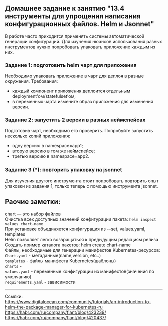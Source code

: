 ## Домашнее задание к занятию "13.4 инструменты для упрощения написания конфигурационных файлов. Helm и Jsonnet"
В работе часто приходится применять системы автоматической генерации конфигураций. Для изучения нюансов использования разных инструментов нужно попробовать упаковать приложение каждым из них.

### Задание 1: подготовить helm чарт для приложения
Необходимо упаковать приложение в чарт для деплоя в разные окружения. Требования:
* каждый компонент приложения деплоится отдельным deployment’ом/statefulset’ом;
* в переменных чарта измените образ приложения для изменения версии.

### Задание 2: запустить 2 версии в разных неймспейсах
Подготовив чарт, необходимо его проверить. Попробуйте запустить несколько копий приложения:
* одну версию в namespace=app1;
* вторую версию в том же неймспейсе;
* третью версию в namespace=app2.

### Задание 3 (*): повторить упаковку на jsonnet
Для изучения другого инструмента стоит попробовать повторить опыт упаковки из задания 1, только теперь с помощью инструмента jsonnet. </br>

Раочие заметки: </br>
-----------------------------------------------
chart — это набор файлов </br>
Очистка всех доступных значений конфигурации пакета: `helm inspect values chart-name` </br>
При установке объединяется конфигурация из --set, values.yaml, templates </br>
Helm позволяет легко возвращаться к предыдущим редакциям релиза </br>
Создать пример каталога пакетов: helm create chart-name </br>
Файлы, необходимые для генерации манифестов Kubernetes-ресурсов: </br>
`Chart.yaml` - метаданные(name,version, etc..) </br>
`templates` - файлы манифеста Kubernetes(шаблоны) </br>
`charts` - </br>
`values.yaml` - переменные конфигурации из манифестов(значения по умолчанию) </br>
`requirements.yaml` - зависимости </br>

-----------------------------------------------
Ссылки: </br>
https://www.digitalocean.com/community/tutorials/an-introduction-to-helm-the-package-manager-for-kubernetes-ru </br>
https://habr.com/ru/company/flant/blog/423239/ </br>
https://habr.com/ru/company/flant/blog/420437/ </br>
